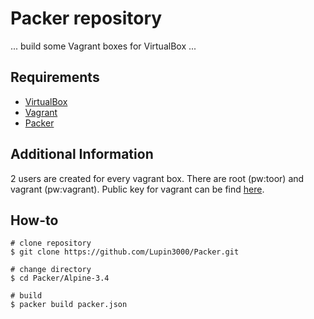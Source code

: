 # Packer repository

... build some Vagrant boxes for VirtualBox ...

## Requirements

* [VirtualBox](https://www.virtualbox.org)
* [Vagrant](https://www.vagrantup.com)
* [Packer](https://www.packer.io)

## Additional Information

2 users are created for every vagrant box. There are root (pw:toor) and vagrant (pw:vagrant). Public key for vagrant can be find [here](https://raw.githubusercontent.com/mitchellh/vagrant/master/keys/vagrant.pub).

## How-to

```
# clone repository
$ git clone https://github.com/Lupin3000/Packer.git

# change directory
$ cd Packer/Alpine-3.4

# build
$ packer build packer.json
```
